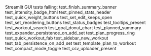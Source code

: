 Streamlit GUI tests failing:
test_finish_summary_banner
test_intensity_badge_html
test_pinned_stats_header
test_quick_weight_buttons
test_set_edit_keeps_open
test_set_reordering_buttons
test_status_badges
test_tooltips_present
test_workout_search
test_goal_donut_chart
test_planned_summary
test_expander_persistence_on_add_set
test_plan_progress_ring
test_quick_workout_fab
test_sidebar_new_workout
test_tab_persistence_on_add_set
test_template_plan_to_workout
test_compact_mode_toggle
test_csv_uploader_present

